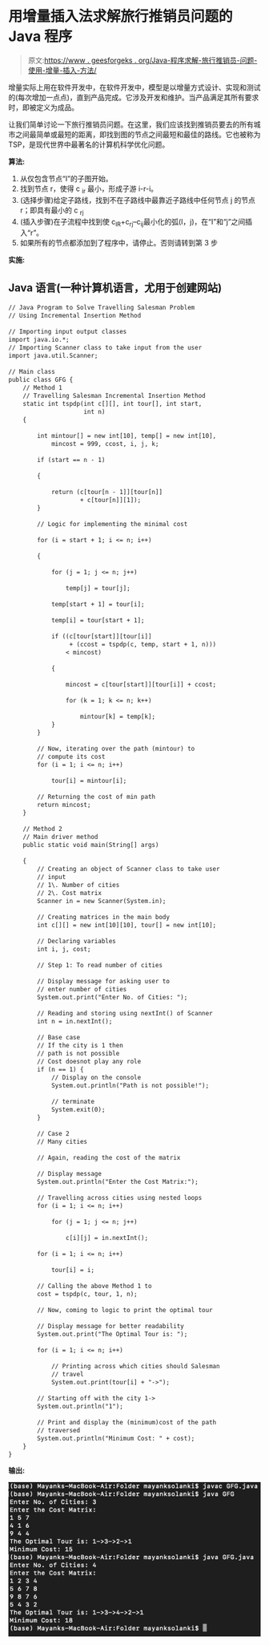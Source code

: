 # 用增量插入法求解旅行推销员问题的 Java 程序

> 原文:[https://www . geesforgeks . org/Java-程序求解-旅行推销员-问题-使用-增量-插入-方法/](https://www.geeksforgeeks.org/java-program-to-solve-travelling-salesman-problem-using-incremental-insertion-method/)

增量实际上用在软件开发中，在软件开发中，模型是以增量方式设计、实现和测试的(每次增加一点点)，直到产品完成。它涉及开发和维护。当产品满足其所有要求时，即被定义为成品。

让我们简单讨论一下旅行推销员问题。在这里，我们应该找到推销员要去的所有城市之间最简单或最短的距离，即找到图的节点之间最短和最佳的路线。它也被称为 TSP，是现代世界中最著名的计算机科学优化问题。

**算法:**

1.  从仅包含节点“I”的子图开始。
2.  找到节点 r，使得 c <sub>ir</sub> 最小，形成子游 i-r-i。
3.  (选择步骤)给定子路线，找到不在子路线中最靠近子路线中任何节点 j 的节点 r；即具有最小的 c <sub>rj</sub>
4.  (插入步骤)在子流程中找到使 c<sub>IR</sub>+c<sub>rj</sub>–c<sub>ij</sub>最小化的弧(I，j)，在“I”和“j”之间插入“r”。
5.  如果所有的节点都添加到了程序中，请停止。否则请转到第 3 步

**实施:**

## Java 语言(一种计算机语言，尤用于创建网站)

```
// Java Program to Solve Travelling Salesman Problem
// Using Incremental Insertion Method

// Importing input output classes
import java.io.*;
// Importing Scanner class to take input from the user
import java.util.Scanner;

// Main class
public class GFG {
    // Method 1
    // Travelling Salesman Incremental Insertion Method
    static int tspdp(int c[][], int tour[], int start,
                     int n)
    {

        int mintour[] = new int[10], temp[] = new int[10],
            mincost = 999, ccost, i, j, k;

        if (start == n - 1)

        {

            return (c[tour[n - 1]][tour[n]]
                    + c[tour[n]][1]);
        }

        // Logic for implementing the minimal cost

        for (i = start + 1; i <= n; i++)

        {

            for (j = 1; j <= n; j++)

                temp[j] = tour[j];

            temp[start + 1] = tour[i];

            temp[i] = tour[start + 1];

            if ((c[tour[start]][tour[i]]
                 + (ccost = tspdp(c, temp, start + 1, n)))
                < mincost)

            {

                mincost = c[tour[start]][tour[i]] + ccost;

                for (k = 1; k <= n; k++)

                    mintour[k] = temp[k];
            }
        }

        // Now, iterating over the path (mintour) to
        // compute its cost
        for (i = 1; i <= n; i++)

            tour[i] = mintour[i];

        // Returning the cost of min path
        return mincost;
    }

    // Method 2
    // Main driver method
    public static void main(String[] args)

    {
        // Creating an object of Scanner class to take user
        // input
        // 1\. Number of cities
        // 2\. Cost matrix
        Scanner in = new Scanner(System.in);

        // Creating matrices in the main body
        int c[][] = new int[10][10], tour[] = new int[10];

        // Declaring variables
        int i, j, cost;

        // Step 1: To read number of cities

        // Display message for asking user to
        // enter number of cities
        System.out.print("Enter No. of Cities: ");

        // Reading and storing using nextInt() of Scanner
        int n = in.nextInt();

        // Base case
        // If the city is 1 then
        // path is not possible
        // Cost doesnot play any role
        if (n == 1) {
            // Display on the console
            System.out.println("Path is not possible!");

            // terminate
            System.exit(0);
        }

        // Case 2
        // Many cities

        // Again, reading the cost of the matrix

        // Display message
        System.out.println("Enter the Cost Matrix:");

        // Travelling across cities using nested loops
        for (i = 1; i <= n; i++)

            for (j = 1; j <= n; j++)

                c[i][j] = in.nextInt();

        for (i = 1; i <= n; i++)

            tour[i] = i;

        // Calling the above Method 1 to
        cost = tspdp(c, tour, 1, n);

        // Now, coming to logic to print the optimal tour

        // Display message for better readability
        System.out.print("The Optimal Tour is: ");

        for (i = 1; i <= n; i++)

            // Printing across which cities should Salesman
            // travel
            System.out.print(tour[i] + "->");

        // Starting off with the city 1->
        System.out.println("1");

        // Print and display the (minimum)cost of the path
        // traversed
        System.out.println("Minimum Cost: " + cost);
    }
}
```

**输出:**

![](img/384b41938263cd04775e588983adb39a.png)
